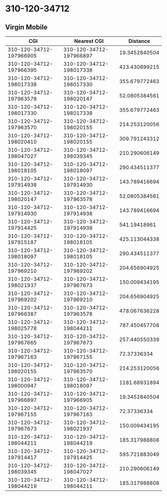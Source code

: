 # 310-120-34712
## Virgin Mobile


| CGI | Nearest CGI | Distance |
|-----|-------------|----------|
| 310-120-34712-197966905 | 310-120-34712-197966897 | 19.3452840504 |
| 310-120-34712-197966395 | 310-120-34712-198017338 | 423.430899215 |
| 310-120-34712-198017338 | 310-120-34712-198017330 | 355.679772463 |
| 310-120-34712-197963578 | 310-120-34712-198020147 | 52.0805384561 |
| 310-120-34712-198017330 | 310-120-34712-198017338 | 355.679772463 |
| 310-120-34712-197963570 | 310-120-34712-198020155 | 214.253120056 |
| 310-120-34712-198020410 | 310-120-34712-198020155 | 309.791243312 |
| 310-120-34712-198047027 | 310-120-34712-198039345 | 210.290606149 |
| 310-120-34712-198018105 | 310-120-34712-198018097 | 290.434511377 |
| 310-120-34712-197914938 | 310-120-34712-197914930 | 143.789416694 |
| 310-120-34712-198020147 | 310-120-34712-197963578 | 52.0805384561 |
| 310-120-34712-197914930 | 310-120-34712-197914938 | 143.789416694 |
| 310-120-34712-197914425 | 310-120-34712-197914938 | 541.19418961 |
| 310-120-34712-197915187 | 310-120-34712-198018105 | 425.113044338 |
| 310-120-34712-198018097 | 310-120-34712-198018105 | 290.434511377 |
| 310-120-34712-197969210 | 310-120-34712-197969202 | 204.656904925 |
| 310-120-34712-198021937 | 310-120-34712-197967673 | 150.009434195 |
| 310-120-34712-197969202 | 310-120-34712-197969210 | 204.656904925 |
| 310-120-34712-197966387 | 310-120-34712-197963578 | 478.067636228 |
| 310-120-34712-198025778 | 310-120-34712-198044211 | 787.450457708 |
| 310-120-34712-197967665 | 310-120-34712-197967673 | 257.440550339 |
| 310-120-34712-197967163 | 310-120-34712-197967155 | 72.37336334 |
| 310-120-34712-198020155 | 310-120-34712-197963570 | 214.253120056 |
| 310-120-34712-198000947 | 310-120-34712-198018097 | 1181.68931894 |
| 310-120-34712-197966897 | 310-120-34712-197966905 | 19.3452840504 |
| 310-120-34712-197967155 | 310-120-34712-197967163 | 72.37336334 |
| 310-120-34712-197967673 | 310-120-34712-198021937 | 150.009434195 |
| 310-120-34712-198044211 | 310-120-34712-198044219 | 185.317988808 |
| 310-120-34712-197914417 | 310-120-34712-197914425 | 595.721883049 |
| 310-120-34712-198039345 | 310-120-34712-198047027 | 210.290606149 |
| 310-120-34712-198044219 | 310-120-34712-198044211 | 185.317988808 |
